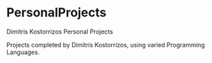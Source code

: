 # PersonalProjects
Dimitris Kostorrizos Personal Projects

Projects completed by Dimitris Kostorrizos, using varied Programming Languages.
